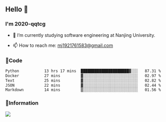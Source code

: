 ## Hello 👋


### I'm 2020-qqtcg

- 🔭 I’m currently studying software engineering at Nanjing University. 
<!-- - 🌱 I’m currently learning MLsys and -->
<!-- - 👯 I’m looking to collaborate on ... -->
<!-- - 🤔 I’m looking for help with ... -->
<!-- - 💬 Ask me about ... -->
- 📫 How to reach me: mj1921761583@gmail.com
<!-- - 😄 Pronouns: ... -->
<!-- - ⚡ Fun fact: ... -->

### 🌱Code
<!--START_SECTION:waka-->

```txt
Python           13 hrs 17 mins  █████████████████████▓░░░   87.31 %
Docker           27 mins         ▓░░░░░░░░░░░░░░░░░░░░░░░░   02.97 %
Text             25 mins         ▓░░░░░░░░░░░░░░░░░░░░░░░░   02.82 %
JSON             22 mins         ▓░░░░░░░░░░░░░░░░░░░░░░░░   02.44 %
Markdown         14 mins         ▒░░░░░░░░░░░░░░░░░░░░░░░░   01.56 %
```

<!--END_SECTION:waka-->

### 💬Information
![](https://github-readme-stats.vercel.app/api?username=2020-qqtcg&theme=buefy&hide_border=false)


<!-- <div align="center"> <img src="https://github-readme-activity-graph.vercel.app/graph?username=2020-qqtcg&theme=minimal" /> </div> -->


